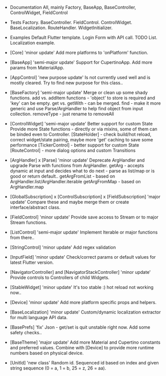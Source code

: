 - Documentation
  All, mainly Factory, BaseApp, BaseController, ControlWidget, FieldControl

- Tests
  Factory.
  BaseController.
  FieldControl.
  ControlWidget.
  BaseLocalization.
  RouteHandler.
  WidgetInitializer.

- Examples
  Default Flutter template.
  Login Form with API call.
  TODO List.
  Localization example.

- [Core] 'minor update'
  Add more platforms to 'onPlatform' function.

- [BaseApp] 'semi-major update'
  Support for CupertinoApp.
  Add more params from MaterialApp.
  
- [AppControl] 'new purpose update'
  Is not currently used well and is mostly cleared.
  Try to find new purpose for this class..
  
- [BaseFactory] 'semi-major update'
  Merge or clean up some shady functions.
  add vs. addItem functions - 'object' to store is required and 'key' can be empty.
  get vs. getWith - can be merged.
  find - make it more generic and use Parse/ArgHandler to help find object from input collection.
  removeType - just rename to removeAll

- [ControlWidget] 'semi-major update'
  Better support for custom State
  Provide more State functions - directly or via mixins, some of them can be binded even to Controller.
  [StateHolder] - check build/hot reload, correct widget/state pairing, maybe more 'get' caching to save some performance
  [TickerControl] - better support for custom State
  [RouteControl] - more dialog options and custom Transitions

- [ArgHandler] x [Parse] 'minor update'
  Deprecate ArgHandler and upgrade Parse with functions from ArgHandler.
  getArg - accepts dynamic at input and decides what to do next - parse as list/map or is good or return default..
  getArgFromList - based on ArgHandler.list/ArgHandler.iterable
  getArgFromMap - based on ArgHandler.map

- [GlobalSubscription] x [ControlSubscription] x [FieldSubscription] 'major update'
  Compare these and maybe merge them or create interface/abstract class.

- [FieldControl] 'minor update'
  Provide save access to Stream or to major Stream functions.

- [ListControl] 'semi-major update'
  Implement Iterable or major functions from there..
  
- [StringControl] 'minor update'
  Add regex validation
  
- [InputField] 'minor update'
  Check/correct params or default values for latest Flutter version.
  
- [NavigatorController] and [NavigatorStackController] 'minor update'
  Provide controls to Controllers of child Widgets.
  
- [StableWidget] 'minor update'
  It's too stable :) hot reload not working now..
  
- [Device] 'minor update'
  Add more platform specific props and helpers.
  
- [BaseLocalization] 'minor update'
  Custom/dynamic localization extractor for multi language API data.
  
- [BasePrefs] 'fix'
  Json - get/set is quit unstable right now. Add some safety checks..
  
- [BaseTheme] 'major update'
  Add more Material and Cupertino constants and preferred values.
  Combine with [Device] to provide more runtime numbers based on physical device.
  
- [UnitId] 'new class'
  Random id.
  Sequenced id based on index and given string sequence (0 = a, 1 = b, 25 = z, 26 = aa).